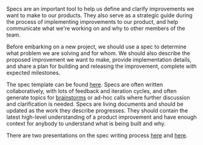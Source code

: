 Specs are an important tool to help us define and clarify improvements we want to make to our products. They also serve as a strategic guide during the process of implementing improvements to our product, and help communicate what we're working on and why to other members of the team. 

Before embarking on a new project, we should use a spec to determine what problem we are solving and for whom. We should also describe the proposed improvement we want to make, provide implementation details, and share a plan for building and releasing the improvement, complete with expected milestones. 

The spec template can be found [here](https://docs.google.com/document/d/1bbNG02zdhHlIvSQPCWbSAgSCUzrO-i5FJAei9wSeU6Y/edit#). Specs are often written collaboratively, with lots of feedback and iteration cycles, and often generate topics for [brainstorms](https://github.com/balena-io/balena-io/wiki/Brainstorm-calls) or ad-hoc calls where further discussion and clarification is needed. Specs are living documents and should be updated as the work they describe progresses. They should contain the latest high-level understanding of a product improvement and have enough context for anybody to understand what is being built and why. 

There are two presentations on the spec writing process [here](https://github.com/balena-io/balena-io/wiki/All-hands-presentations#thu-nov-14-2019-how-to-write-a-spec) and [here](https://github.com/balena-io/balena-io/wiki/All-hands-presentations#thu-dec-19-2019-collaborating-on-specs). 